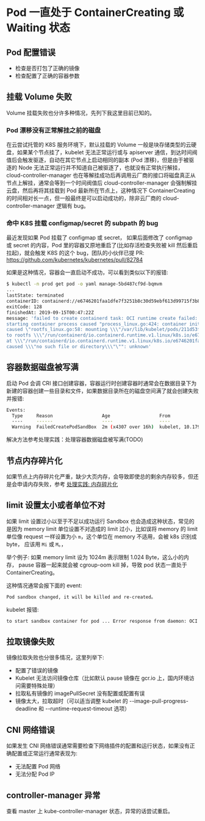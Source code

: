 # Pod 一直处于 ContainerCreating 或 Waiting 状态

## Pod 配置错误

* 检查是否打包了正确的镜像
* 检查配置了正确的容器参数

## 挂载 Volume 失败

Volume 挂载失败也分许多种情况，先列下我这里目前已知的。

### Pod 漂移没有正常解挂之前的磁盘

在云尝试托管的 K8S 服务环境下，默认挂载的 Volume 一般是块存储类型的云硬盘，如果某个节点挂了，kubelet 无法正常运行或与 apiserver 通信，到达时间阀值后会触发驱逐，自动在其它节点上启动相同的副本 (Pod 漂移)，但是由于被驱逐的 Node 无法正常运行并不知道自己被驱逐了，也就没有正常执行解挂，cloud-controller-manager 也在等解挂成功后再调用云厂商的接口将磁盘真正从节点上解挂，通常会等到一个时间阀值后 cloud-controller-manager 会强制解挂云盘，然后再将其挂载到 Pod 最新所在节点上，这种情况下 ContainerCreating 的时间相对长一点，但一般最终是可以启动成功的，除非云厂商的 cloud-controller-manager 逻辑有 bug。

### 命中 K8S 挂载 configmap/secret 的 subpath 的 bug

最近发现如果 Pod 挂载了 configmap 或 secret， 如果后面修改了 configmap 或 secret 的内容，Pod 里的容器又原地重启了(比如存活检查失败被 kill 然后重启拉起)，就会触发 K8S 的这个 bug，团队的小伙伴已提 PR: https://github.com/kubernetes/kubernetes/pull/82784

如果是这种情况，容器会一直启动不成功，可以看到类似以下的报错:

``` bash
$ kubectl -n prod get pod -o yaml manage-5bd487cf9d-bqmvm
...
lastState: terminated
containerID: containerd://e6746201faa1dfe7f3251b8c30d59ebf613d99715f3b800740e587e681d2a903
exitCode: 128
finishedAt: 2019-09-15T00:47:22Z
message: 'failed to create containerd task: OCI runtime create failed: container_linux.go:345:
starting container process caused "process_linux.go:424: container init
caused \"rootfs_linux.go:58: mounting \\\"/var/lib/kubelet/pods/211d53f4-d08c-11e9-b0a7-b6655eaf02a6/volume-subpaths/manage-config-volume/manage/0\\\"
to rootfs \\\"/run/containerd/io.containerd.runtime.v1.linux/k8s.io/e6746201faa1dfe7f3251b8c30d59ebf613d99715f3b800740e587e681d2a903/rootfs\\\"
at \\\"/run/containerd/io.containerd.runtime.v1.linux/k8s.io/e6746201faa1dfe7f3251b8c30d59ebf613d99715f3b800740e587e681d2a903/rootfs/app/resources/application.properties\\\"
caused \\\"no such file or directory\\\"\"": unknown'
```

## 容器数据磁盘被写满

启动 Pod 会调 CRI 接口创建容器，容器运行时创建容器时通常会在数据目录下为新建的容器创建一些目录和文件，如果数据目录所在的磁盘空间满了就会创建失败并报错:

```bash
Events:
  Type     Reason                  Age                  From                   Message
  ----     ------                  ----                 ----                   -------
  Warning  FailedCreatePodSandBox  2m (x4307 over 16h)  kubelet, 10.179.80.31  (combined from similar events): Failed create pod sandbox: rpc error: code = Unknown desc = failed to create a sandbox for pod "apigateway-6dc48bf8b6-l8xrw": Error response from daemon: mkdir /var/lib/docker/aufs/mnt/1f09d6c1c9f24e8daaea5bf33a4230de7dbc758e3b22785e8ee21e3e3d921214-init: no space left on device
```

解决方法参考处理实践：处理容器数据磁盘被写满(TODO)

## 节点内存碎片化

如果节点上内存碎片化严重，缺少大页内存，会导致即使总的剩余内存较多，但还是会申请内存失败，参考 [处理实践: 内存碎片化](https://k8s.imroc.io/troubleshooting/handling-practice/memory-fragmentation)

## limit 设置太小或者单位不对

如果 limit 设置过小以至于不足以成功运行 Sandbox 也会造成这种状态，常见的是因为 memory limit 单位设置不对造成的 limit 过小，比如误将 memory 的 limit 单位像 request 一样设置为小 `m`，这个单位在 memory 不适用，会被 k8s 识别成 byte，  应该用 `Mi` 或 `M`。，

举个例子: 如果 memory limit 设为 1024m 表示限制 1.024 Byte，这么小的内存， pause 容器一起来就会被 cgroup-oom kill 掉，导致 pod 状态一直处于 ContainerCreating。

这种情况通常会报下面的 event:

``` txt
Pod sandbox changed, it will be killed and re-created。
```

kubelet 报错:

``` txt
to start sandbox container for pod ... Error response from daemon: OCI runtime create failed: container_linux.go:348: starting container process caused "process_linux.go:301: running exec setns process for init caused \"signal: killed\"": unknown
```

## 拉取镜像失败

镜像拉取失败也分很多情况，这里列举下:

* 配置了错误的镜像
* Kubelet 无法访问镜像仓库（比如默认 pause 镜像在 gcr.io 上，国内环境访问需要特殊处理）
* 拉取私有镜像的 imagePullSecret 没有配置或配置有误
* 镜像太大，拉取超时（可以适当调整 kubelet 的 --image-pull-progress-deadline 和 --runtime-request-timeout 选项）

## CNI 网络错误

如果发生 CNI 网络错误通常需要检查下网络插件的配置和运行状态，如果没有正确配置或正常运行通常表现为:

* 无法配置 Pod 网络
* 无法分配 Pod IP

## controller-manager 异常

查看 master 上 kube-controller-manager 状态，异常的话尝试重启。